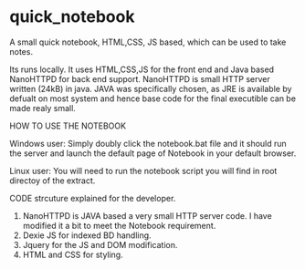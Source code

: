 # quick_notebook
A small quick notebook, HTML,CSS, JS based,  which can be used to take notes.

Its runs locally. It uses HTML,CSS,JS for the front end and Java based NanoHTTPD for back end support.
NanoHTTPD is small HTTP server written (24kB) in java. JAVA was specifically chosen, as JRE is available by defualt on most system 
and hence base code for the final executible can be made realy small.

HOW TO USE THE NOTEBOOK

Windows user: Simply doubly click the notebook.bat file and it should run the server
and launch the default page of Notebook in your default browser. 

Linux user: You will need to run the notebook script you will find in root directoy of the extract.


CODE strcuture explained for the developer.
1. NanoHTTPD is JAVA based a very small HTTP server code. I have modified it a bit to meet the Notebook requirement.
2. Dexie JS for indexed BD handling.
3. Jquery for the JS and DOM modification.
4. HTML and CSS for styling.
